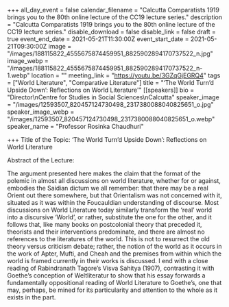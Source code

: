 +++
all_day_event = false
calendar_filename = "Calcutta Comparatists 1919 brings you to the 80th online lecture of the CC19 lecture series."
description = "Calcutta Comparatists 1919 brings you to the 80th online lecture of the CC19 lecture series."
disable_download = false
disable_link = false
draft = true
event_end_date = 2021-05-21T11:30:00Z
event_start_date = 2021-05-21T09:30:00Z
image = "/images/188115822_4555675874459951_8825902894170737522_n.jpg"
image_webp = "/images/188115822_4555675874459951_8825902894170737522_n-1.webp"
location = ""
meeting_link = "https://youtu.be/3GZqGjEGRQ4"
tags = ["World Literature", "Comparative Literature"]
title = "‘The World Turn’d Upside Down’: Reflections on World Literature'"
[[speakers]]
bio = "Director\nCentre for Studies in Social Sciences\nCalcutta"
speaker_image = "/images/12593507_820457124730498_2317380088040825651_o.jpg"
speaker_image_webp = "/images/12593507_820457124730498_2317380088040825651_o.webp"
speaker_name = "Professor Rosinka Chaudhuri"

+++
Title of the Topic: ‘The World Turn’d Upside Down’: Reflections on World Literature

Abstract of the Lecture:

The argument presented here makes the claim that the format of the polemic in almost all discussions on world literature, whether for or against, embodies the Saidian dictum we all remember: that there may be a real Orient out there somewhere, but that Orientalism was not concerned with it, situated as it was within the Foucauldian understanding of discourse. Most discussions on World Literature today similarly transform the ‘real’ world into a discursive ‘World’, or rather, substitute the one for the other, and it follows that, like many books on postcolonial theory that preceded it, theorists and their interventions predominate, and there are almost no references to the literatures of the world. This is not to resurrect the old theory versus criticism debate; rather, the notion of the world as it occurs in the work of Apter, Mufti, and Cheah and the premises from within which the world is framed currently in their works is discussed. I end with a close reading of Rabindranath Tagore’s Visva Sahitya (1907), contrasting it with Goethe’s conception of Weltliteratur to show that his essay forwards a fundamentally oppositional reading of World Literature to Goethe’s, one that may, perhaps, be mined for its particularity and attention to the whole as it exists in the part.